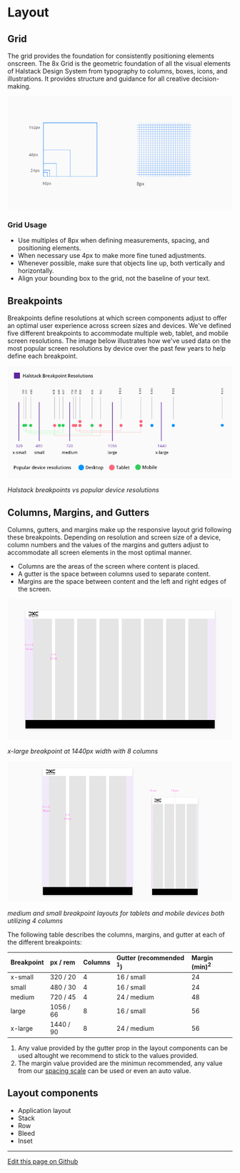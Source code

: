 
# Layout


## Grid

The grid provides the foundation for consistently positioning elements onscreen. The 8x Grid is the geometric foundation of all the visual elements of Halstack Design System from typography to columns, boxes, icons, and illustrations. It provides structure and guidance for all creative decision-making.

![layout grid](images/layout_grid.png)

### Grid Usage
- Use multiples of 8px when defining measurements, spacing, and positioning elements.
- When necessary use 4px to make more fine tuned adjustments.
- Whenever possible, make sure that objects line up, both vertically and horizontally.
- Align your bounding box to the grid, not the baseline of your text.


## Breakpoints

Breakpoints define resolutions at which screen components adjust to offer an optimal user experience across screen sizes and devices. We've defined five different breakpoints to accommodate multiple web, tablet, and mobile screen resolutions. The image below illustrates how we've used data on the most popular screen resolutions by device over the past few years to help define each breakpoint.

![layout breakpoints](images/layout_breakpoints.png)

_Halstack breakpoints vs popular device resolutions_


## Columns, Margins, and Gutters

Columns, gutters, and margins make up the responsive layout grid following these breakpoints. Depending on resolution and screen size of a device, column numbers and the values of the margins and gutters adjust to accommodate all screen elements in the most optimal manner.

- Columns are the areas of the screen where content is placed. 
- A gutter is the space between columns used to separate content.
- Margins are the space between content and the left and right edges of the screen.

![layout breakpoints](images/layout_xlarge_1440.png)

_x-large breakpoint at 1440px width with 8 columns_

![layout breakpoints](images/layout_medium_small.png)

_medium and small breakpoint layouts for tablets and mobile devices both utilizing 4 columns_

The following table describes the columns, margins, and gutter at each of the different breakpoints:

| Breakpoint   | px / rem    | Columns     | Gutter (recommended <sup>1</sup>)   | Margin (min)<sup>2</sup>   |
| :----------- | :---------- | :---------- | :------- | :------- |
| x-small      | 320 / 20    |      4      |    16 / small   | 24      | 
| small        | 480 / 30    |      4      |    16 / small   | 24       | 
| medium       | 720 / 45    |      4      |    24 / medium   | 48       | 
| large        | 1056 / 66   |      8      |    16 / small  | 56       | 
| x-large      | 1440 / 90   |      8      |    24 / medium  | 56       | 

1. Any value provided by the gutter prop in the layout components can be used altought we recommend to stick to the values provided.
2. The margin value provided are the minimun recommended, any value from our [spacing scale](#) can be used or even an auto value.
## Layout components

* Application layout
* Stack
* Row
* Bleed
* Inset

____________________________________________________________

[Edit this page on Github](https://github.com/dxc-technology/halstack-style-guide/blob/master/guidelines/principles/layout/README.md)
